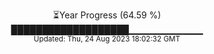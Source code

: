 <p align="center">
⏳Year Progress (64.59 %) <br>
███████████████████▁▁▁▁▁▁▁▁▁▁▁ <br>
<sub>Updated: Thu, 24 Aug 2023 18:02:32 GMT</sub>
</p>

